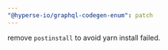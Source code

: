 ```yaml
---
"@hyperse-io/graphql-codegen-enum": patch
---
```


remove `postinstall` to avoid yarn install failed.
